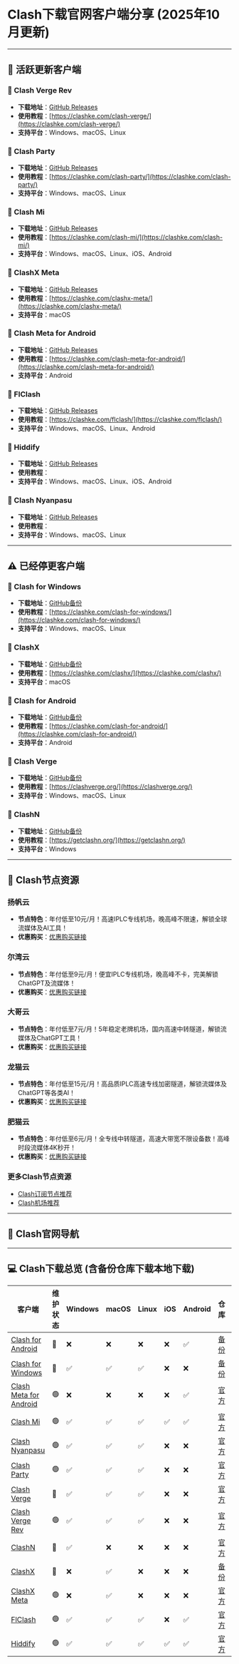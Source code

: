 # Clash下载官网客户端分享 (2025年10月更新)

---

## :dart: 活跃更新客户端

### :pushpin: Clash Verge Rev
- **下载地址**：[GitHub Releases](https://github.com/clash-verge-rev/clash-verge-rev/releases)
- **使用教程**：[https://clashke.com/clash-verge/](https://clashke.com/clash-verge/)
- **支持平台**：Windows、macOS、Linux

### :pushpin: Clash Party
- **下载地址**：[GitHub Releases](https://github.com/mihomo-party-org/clash-party/releases)
- **使用教程**：[https://clashke.com/clash-party/](https://clashke.com/clash-party/)
- **支持平台**：Windows、macOS、Linux

### :pushpin: Clash Mi
- **下载地址**：[GitHub Releases](https://github.com/KaringX/clashmi/releases)
- **使用教程**：[https://clashke.com/clash-mi/](https://clashke.com/clash-mi/)
- **支持平台**：Windows、macOS、Linux、iOS、Android

### :pushpin: ClashX Meta
- **下载地址**：[GitHub Releases](https://github.com/MetaCubeX/ClashX.Meta/releases)
- **使用教程**：[https://clashke.com/clashx-meta/](https://clashke.com/clashx-meta/)
- **支持平台**：macOS

### :pushpin: Clash Meta for Android
- **下载地址**：[GitHub Releases](https://github.com/MetaCubeX/ClashMetaForAndroid/releases)
- **使用教程**：[https://clashke.com/clash-meta-for-android/](https://clashke.com/clash-meta-for-android/)
- **支持平台**：Android

### :pushpin: FlClash
- **下载地址**：[GitHub Releases](https://github.com/chen08209/FlClash/releases)
- **使用教程**：[https://clashke.com/flclash/](https://clashke.com/flclash/)
- **支持平台**：Windows、macOS、Linux、Android

### :pushpin: Hiddify
- **下载地址**：[GitHub Releases](https://github.com/hiddify/hiddify-app/releases)
- **使用教程**：[]()
- **支持平台**：Windows、macOS、Linux、iOS、Android

### :pushpin: Clash Nyanpasu
- **下载地址**：[GitHub Releases](https://github.com/LibNyanpasu/clash-nyanpasu/releases)
- **使用教程**：[]()
- **支持平台**：Windows、macOS、Linux

---

## :warning: 已经停更客户端

### :pushpin: Clash for Windows
- **下载地址**：[GitHub备份](https://github.com/clashke/Clash-for-Windows)
- **使用教程**：[https://clashke.com/clash-for-windows/](https://clashke.com/clash-for-windows/)
- **支持平台**：Windows、macOS、Linux

### :pushpin: ClashX
- **下载地址**：[GitHub备份](https://github.com/clashke/ClashX)
- **使用教程**：[https://clashke.com/clashx/](https://clashke.com/clashx/)
- **支持平台**：macOS

### :pushpin: Clash for Android
- **下载地址**：[GitHub备份](https://github.com/clashke/Clash-for-Android)
- **使用教程**：[https://clashke.com/clash-for-android/](https://clashke.com/clash-for-android/)
- **支持平台**：Android

### :pushpin: Clash Verge
- **下载地址**：[GitHub备份](https://github.com/zzzgydi/clash-verge/releases)
- **使用教程**：[https://clashverge.org/](https://clashverge.org/)
- **支持平台**：Windows、macOS、Linux

### :pushpin: ClashN
- **下载地址**：[GitHub备份](https://github.com/2dust/clashN/releases)
- **使用教程**：[https://getclashn.org/](https://getclashn.org/)
- **支持平台**：Windows

---

## :memo: Clash节点资源

### 扬帆云
- **节点特色**：年付低至10元/月！高速IPLC专线机场，晚高峰不限速，解锁全球流媒体及AI工具！
- **优惠购买**：[优惠购买链接](https://clashke-github.affout.com/yangfanyun/)

### 尔湾云
- **节点特色**：年付低至9元/月！便宜IPLC专线机场，晚高峰不卡，完美解锁ChatGPT及流媒体！
- **优惠购买**：[优惠购买链接](https://clashke-github.affout.com/erwan/)

### 大哥云
- **节点特色**：年付低至7元/月！5年稳定老牌机场，国内高速中转隧道，解锁流媒体及ChatGPT工具！
- **优惠购买**：[优惠购买链接](https://clashke-github.affout.com/dageyun/)

### 龙猫云
- **节点特色**：年付低至15元/月！高品质IPLC高速专线加密隧道，解锁流媒体及ChatGPT等各类AI！
- **优惠购买**：[优惠购买链接](https://clashke-github.affout.com/totorocloud/)

### 肥猫云
- **节点特色**：年付低至6元/月！全专线中转隧道，高速大带宽不限设备数！高峰时段流媒体4K秒开！
- **优惠购买**：[优惠购买链接](https://clashke-github.affout.com/fatcatcloud/)

### 更多Clash节点资源

- [Clash订阅节点推荐](https://github.com/clashke/ClashNode)
- [Clash机场推荐](https://clashke.com/node/)

---

## :office: Clash官网导航


---

## :computer: Clash下载总览 (含备份仓库下载本地下载)

| 客户端                    | 维护状态 | Windows | macOS | Linux | iOS | Android | 仓库 | 教程 |
|------------------------|------|---------|-------|-------|-----|---------|----|----|
| [Clash for Android]()      | :red_circle:    | :x:       | :x:     | :x:     | :x:   | :white_check_mark:       | [备份]() | [教程]() |
| [Clash for Windows]()      | :red_circle:    | :white_check_mark:       | :white_check_mark:     | :white_check_mark:     | :x:   | :x:       | [备份]() | [教程]() |
| [Clash Meta for Android]() | :green_circle:    | :x:       | :x:     | :x:     | :x:   | :white_check_mark:       | [官方]() | [教程]() |
| [Clash Mi]()               | :green_circle:    | :white_check_mark:       | :white_check_mark:     | :white_check_mark:     | :white_check_mark:   | :white_check_mark:       | [官方]() | [教程]() |
| [Clash Nyanpasu]()         | :green_circle:    | :white_check_mark:       | :white_check_mark:     | :white_check_mark:     | :x:   | :x:       | [官方]() | [教程]() |
| [Clash Party]()            | :green_circle:    | :white_check_mark:       | :white_check_mark:     | :white_check_mark:     | :x:   | :x:       | [官方]() | [教程]() |
| [Clash Verge]()            | :red_circle:    | :white_check_mark:       | :white_check_mark:     | :white_check_mark:     | :x:   | :x:       | [官方]() | [教程]() |
| [Clash Verge Rev]()        | :green_circle:    | :white_check_mark:       | :white_check_mark:     | :white_check_mark:     | :x:   | :x:       | [官方]() | [教程]() |
| [ClashN]()                 | :red_circle:    | :white_check_mark:       | :x:     | :x:     | :x:   | :x:       | [官方]() | [教程]() |
| [ClashX]()                 | :red_circle:    | :x:       | :white_check_mark:     | :x:     | :x:   | :x:       | [备份]() | [教程]() |
| [ClashX Meta]()            | :green_circle:    | :x:       | :white_check_mark:     | :x:     | :x:   | :x:       | [官方]() | [教程]() |
| [FlClash]()                | :green_circle:    | :white_check_mark:       | :white_check_mark:     | :white_check_mark:     | :x:   | :white_check_mark:       | [官方]() | [教程]() |
| [Hiddify]()                | :green_circle:    | :white_check_mark:       | :white_check_mark:     | :white_check_mark:     | :white_check_mark:   | :white_check_mark:       | [官方]() | [教程]() |

